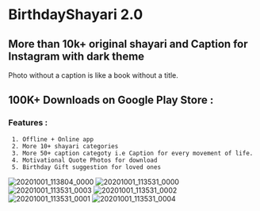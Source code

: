 # BirthdayShayari 2.0

## More than 10k+ original shayari and Caption for Instagram with dark theme
Photo without a caption is like a book without a title.


## 100K+ Downloads on Google Play Store : 

### Features :
     1. Offline + Online app
     2. More 10+ shayari categories
     3. More 50+ caption categoty i.e Caption for every movement of life.
     4. Motivational Quote Photos for download
     5. Birthday Gift suggestion for loved ones
     
  


   
![20201001_113804_0000](https://user-images.githubusercontent.com/56028279/94994444-403ea980-05b5-11eb-8c08-1505b7835d3f.png)
![20201001_113531_0000](https://user-images.githubusercontent.com/56028279/94994448-4765b780-05b5-11eb-8e67-4b7314095b31.png)
![20201001_113531_0003](https://user-images.githubusercontent.com/56028279/94994453-4df42f00-05b5-11eb-818a-ac0639b26bc3.png)
![20201001_113531_0002](https://user-images.githubusercontent.com/56028279/94994455-50568900-05b5-11eb-830f-0af3ab2df0dd.png)
![20201001_113531_0001](https://user-images.githubusercontent.com/56028279/94994464-58162d80-05b5-11eb-8ff5-57580ec24ac6.png)
![20201001_113531_0004](https://user-images.githubusercontent.com/56028279/94994462-56e50080-05b5-11eb-9776-b3e23bda027c.png)
